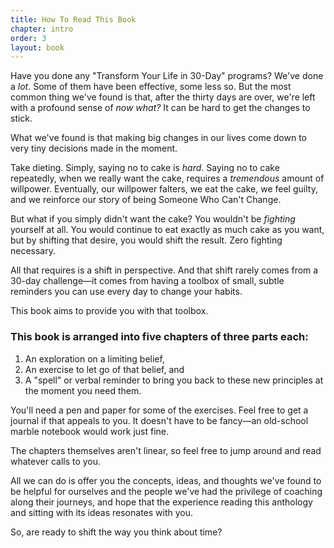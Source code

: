 ```yaml
---
title: How To Read This Book
chapter: intro
order: 3
layout: book
---
```


Have you done any "Transform Your Life in 30-Day" programs? We've done a *lot*. Some of them have been effective, some less so. But the most common thing we've found is that, after the thirty days are over, we're left with a profound sense of *now what?* It can be hard to get the changes to stick.

What we've found is that making big changes in our lives come down to very tiny decisions made in the moment.

Take dieting. Simply, saying no to cake is *hard*. Saying no to cake repeatedly, when we really want the cake, requires a *tremendous* amount of willpower. Eventually, our willpower falters, we eat the cake, we feel guilty, and we reinforce our story of being Someone Who Can't Change.

But what if you simply didn't want the cake? You wouldn't be *fighting* yourself at all. You would continue to eat exactly as much cake as you want, but by shifting that desire, you would shift the result. Zero fighting necessary.

All that requires is a shift in perspective. And that shift rarely comes from a 30-day challenge—it comes from having a toolbox of small, subtle reminders you can use every day to change your habits.

This book aims to provide you with that toolbox.

### This book is arranged into five chapters of three parts each:

1. An exploration on a limiting belief,
2. An exercise to let go of that belief, and
3. A "spell" or verbal reminder to bring you back to these new principles at the moment you need them.

You'll need a pen and paper for some of the exercises. Feel free to get a journal if that appeals to you. It doesn't have to be fancy—an old-school marble notebook would work just fine.

The chapters themselves aren't linear, so feel free to jump around and read whatever calls to you.

All we can do is offer you the concepts, ideas, and thoughts we've found to be helpful for ourselves and the people we've had the privilege of coaching along their journeys, and hope that the experience reading this anthology and sitting with its ideas resonates with you.

So, are ready to shift the way you think about time?
